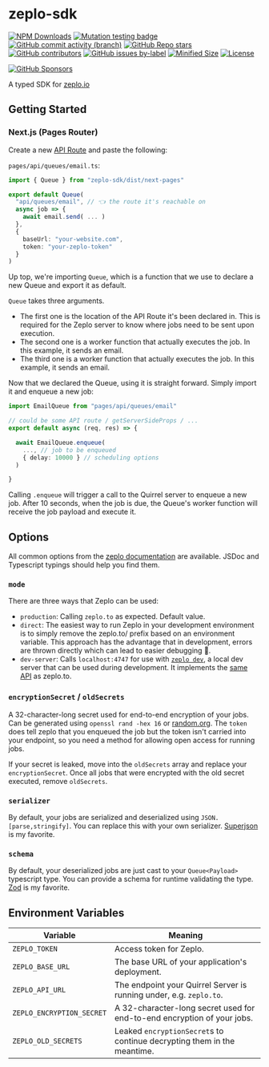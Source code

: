 # zeplo-sdk

[![NPM Downloads](https://img.shields.io/npm/dw/zeplo-sdk?style=flat&logo=npm)](https://www.npmjs.com/package/zeplo-sdk)
[![Mutation testing badge](https://img.shields.io/endpoint?logo=stryker&style=flat&url=https%3A%2F%2Fbadge-api.stryker-mutator.io%2Fgithub.com%2Fsaiichihashimoto%2Fzeplo-sdk%2Fmain)](https://dashboard.stryker-mutator.io/reports/github.com/saiichihashimoto/zeplo-sdk/main)
[![GitHub commit activity (branch)](https://img.shields.io/github/commit-activity/m/saiichihashimoto/zeplo-sdk?style=flat&logo=github)](https://github.com/saiichihashimoto/zeplo-sdk/pulls?q=is%3Apr+is%3Aclosed)
[![GitHub Repo stars](https://img.shields.io/github/stars/saiichihashimoto/zeplo-sdk?style=flat&logo=github)](https://github.com/saiichihashimoto/zeplo-sdk/stargazers)
[![GitHub contributors](https://img.shields.io/github/contributors/saiichihashimoto/zeplo-sdk?style=flat&logo=github)](https://github.com/saiichihashimoto/zeplo-sdk/graphs/contributors)
[![GitHub issues by-label](https://img.shields.io/github/issues/saiichihashimoto/zeplo-sdk/help%20wanted?style=flat&logo=github&color=007286)](https://github.com/saiichihashimoto/zeplo-sdk/labels/help%20wanted)
[![Minified Size](https://img.shields.io/bundlephobia/min/zeplo-sdk?style=flat)](https://www.npmjs.com/package/zeplo-sdk?activeTab=code)
[![License](https://img.shields.io/github/license/saiichihashimoto/zeplo-sdk?style=flat)](LICENSE)

[![GitHub Sponsors](https://img.shields.io/github/sponsors/saiichihashimoto?style=flat)](https://github.com/sponsors/saiichihashimoto)

A typed SDK for [zeplo.io](https://zeplo.io)

## Getting Started

### Next.js (Pages Router)

Create a new [API Route](https://nextjs.org/docs/api-routes/introduction) and paste the following:

`pages/api/queues/email.ts`:

```typescript
import { Queue } from "zeplo-sdk/dist/next-pages"

export default Queue(
  "api/queues/email", // 👈 the route it's reachable on
  async job => {
    await email.send( ... )
  },
  {
    baseUrl: "your-website.com",
    token: "your-zeplo-token"
  }
)
```

Up top, we're importing `Queue`, which is a function that we use to declare a new Queue and export it as default.

`Queue` takes three arguments.

- The first one is the location of the API Route it's been declared in. This is required for the Zeplo server to know where jobs need to be sent upon execution.
- The second one is a worker function that actually executes the job. In this example, it sends an email.
- The third one is a worker function that actually executes the job. In this example, it sends an email.

Now that we declared the Queue, using it is straight forward. Simply import it and enqueue a new job:

```typescript
import EmailQueue from "pages/api/queues/email"

// could be some API route / getServerSideProps / ...
export default async (req, res) => {

  await EmailQueue.enqueue(
    ..., // job to be enqueued
    { delay: 10000 } // scheduling options
  )

}
```

Calling `.enqueue` will trigger a call to the Quirrel server to enqueue a new job. After 10 seconds, when the job is due, the Queue's worker function will receive the job payload and execute it.

## Options

All common options from the [zeplo documentation](https://zeplo.io/docs/queue/) are available. JSDoc and Typescript typings should help you find them.

### `mode`

There are three ways that Zeplo can be used:

- `production`: Calling `zeplo.to` as expected. Default value.
- `direct`: The easiest way to run Zeplo in your development environment is to simply remove the zeplo.to/ prefix based on an environment variable. This approach has the advantage that in development, errors are thrown directly which can lead to easier debugging 🙌.
- `dev-server`: Calls `localhost:4747` for use with [`zeplo dev`](https://zeplo.io/docs/cli), a local dev server that can be used during development. It implements the [same API](https://zeplo.io/docs) as zeplo.to.

### `encryptionSecret` / `oldSecrets`

A 32-character-long secret used for end-to-end encryption of your jobs. Can be generated using `openssl rand -hex 16` or [random.org](https://www.random.org/strings/?num=2&len=16&digits=on&upperalpha=on&loweralpha=on&unique=on&format=html&rnd=new). The `token` does tell zeplo that you enqueued the job but the token isn't carried into your endpoint, so you need a method for allowing open access for running jobs.

If your secret is leaked, move into the `oldSecrets` array and replace your `encryptionSecret`. Once all jobs that were encrypted with the old secret executed, remove `oldSecrets`.

### `serializer`

By default, your jobs are serialized and deserialized using `JSON.[parse,stringify]`. You can replace this with your own serializer. [Superjson](https://www.npmjs.com/package/superjson) is my favorite.

### `schema`

By default, your deserialized jobs are just cast to your `Queue<Payload>` typescript type. You can provide a schema for runtime validating the type. [Zod](https://zod.dev/) is my favorite.

## Environment Variables

| Variable                  | Meaning                                                                 |
| ------------------------- | ----------------------------------------------------------------------- |
| `ZEPLO_TOKEN`             | Access token for Zeplo.                                                 |
| `ZEPLO_BASE_URL`          | The base URL of your application's deployment.                          |
| `ZEPLO_API_URL`           | The endpoint your Quirrel Server is running under, e.g. `zeplo.to`.     |
| `ZEPLO_ENCRYPTION_SECRET` | A 32-character-long secret used for end-to-end encryption of your jobs. |
| `ZEPLO_OLD_SECRETS`       | Leaked `encryptionSecret`s to continue decrypting them in the meantime. |
